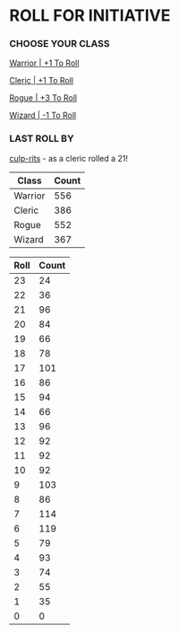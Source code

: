# ROLL FOR INITIATIVE
### CHOOSE YOUR CLASS

[Warrior | +1 To Roll](https://github.com/benjaminsampica/benjaminsampica/issues/new?title=roll%7Cwarrior&body=Just+click+%27Submit+new+issue%27.)

[Cleric | +1 To Roll](https://github.com/benjaminsampica/benjaminsampica/issues/new?title=roll%7Ccleric&body=Just+click+%27Submit+new+issue%27.)

[Rogue | +3 To Roll](https://github.com/benjaminsampica/benjaminsampica/issues/new?title=roll%7Crogue&body=Just+click+%27Submit+new+issue%27.)

[Wizard | -1 To Roll](https://github.com/benjaminsampica/benjaminsampica/issues/new?title=roll%7Cwizard&body=Just+click+%27Submit+new+issue%27.)
### LAST ROLL BY
[culp-rits](https://www.github.com/culp-rits) - as a cleric rolled a 21!

|Class|Count|
|-|-|
|Warrior|556|
|Cleric|386|
|Rogue|552|
|Wizard|367|

|Roll|Count|
|-|-|
|23|24
|22|36
|21|96
|20|84
|19|66
|18|78
|17|101
|16|86
|15|94
|14|66
|13|96
|12|92
|11|92
|10|92
|9|103
|8|86
|7|114
|6|119
|5|79
|4|93
|3|74
|2|55
|1|35
|0|0

